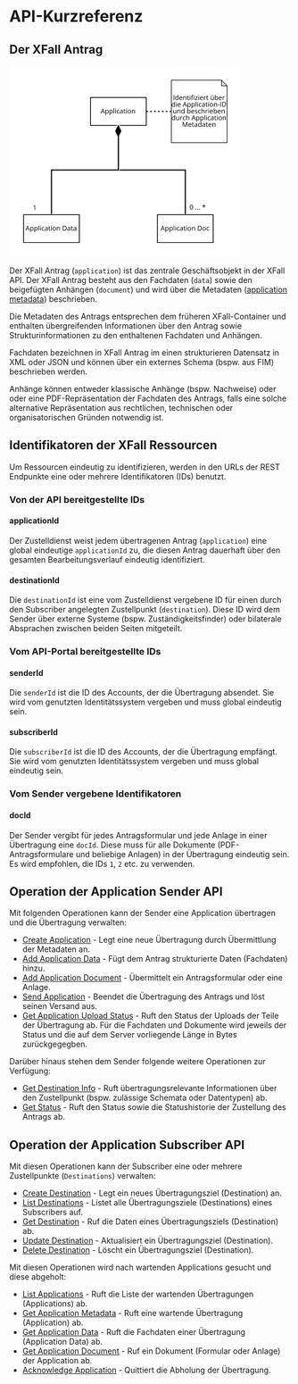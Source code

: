 # API-Kurzreferenz

## Der XFall Antrag

![application_structure](https://raw.githubusercontent.com/fiep-poc/assets/master/images/quick_reference/application_structure.png "Struktur des XFall Antrags")

Der XFall Antrag (`application`) ist das zentrale Geschäftsobjekt in der XFall API. Der XFall Antrag besteht aus den Fachdaten (`data`) sowie den beigefügten Anhängen (`document`) und wird über die Metadaten ([application metadata](../models/application/metadata.json)) beschrieben.

Die Metadaten des Antrags entsprechen dem früheren XFall-Container und enthalten übergreifenden Informationen über den Antrag sowie Strukturinformationen zu den enthaltenen Fachdaten und Anhängen.

Fachdaten bezeichnen in XFall Antrag im einen strukturieren Datensatz in XML oder JSON und können über ein externes Schema (bspw. aus FIM) beschrieben werden. 

Anhänge können entweder klassische Anhänge (bspw. Nachweise) oder oder eine PDF-Repräsentation der Fachdaten des Antrags, falls eine solche alternative Repräsentation aus rechtlichen, technischen oder organisatorischen Gründen notwendig ist.

## Identifikatoren der XFall Ressourcen

Um Ressourcen eindeutig zu identifizieren, werden in den URLs der REST Endpunkte eine oder mehrere Identifikatoren (IDs) benutzt. 

### Von der API bereitgestellte IDs
#### applicationId
Der Zustelldienst weist jedem übertragenen Antrag (`application`) eine global eindeutige `applicationId` zu, die diesen Antrag dauerhaft über den gesamten Bearbeitungsverlauf eindeutig identifiziert.

#### destinationId
Die `destinationId` ist eine vom Zustelldienst vergebene ID für einen durch den Subscriber angelegten Zustellpunkt (`destination`). Diese ID wird dem Sender über externe Systeme (bspw. Zuständigkeitsfinder) oder bilaterale Absprachen zwischen beiden Seiten mitgeteilt.

### Vom API-Portal bereitgestellte IDs
#### senderId
Die `senderId` ist die ID des Accounts, der die Übertragung absendet. Sie wird vom genutzten Identitätssystem vergeben und muss global eindeutig sein.

#### subscriberId
Die `subscriberId` ist die ID des Accounts, der die Übertragung empfängt. Sie wird vom genutzten Identitätssystem vergeben und muss global eindeutig sein.

### Vom Sender vergebene Identifikatoren
#### docId
Der Sender vergibt für jedes Antragsformular und jede Anlage in einer Übertragung eine `docId`. Diese muss für alle Dokumente (PDF-Antragsformulare und beliebige Anlagen) in der Übertragung eindeutig sein. Es wird empfohlen, die IDs `1`, `2` etc. zu verwenden.

## Operation der Application Sender API

Mit folgenden Operationen kann der Sender eine Application übertragen und die Übertragung verwalten:

- [Create Application](../reference/sender.json/paths/~1{senderId}~1{destinationId}/post) - Legt eine neue Übertragung durch Übermittlung der Metadaten an.
- [Add Application Data](../reference/sender.json/paths/~1{senderId}~1{destinationId}~1{applicationId}~1data/put) - Fügt dem Antrag strukturierte Daten (Fachdaten) hinzu.
- [Add Application Document](../reference/sender.json/paths/~1{senderId}~1{destinationId}~1{applicationId}~1docs~1{docId}/put) - Übermittelt ein Antragsformular oder eine Anlage.
- [Send Application](../reference/sender.json/paths/~1{senderId}~1{destinationId}~1{applicationId}/post) - Beendet die Übertragung des Antrags und löst seinen Versand aus.
- [Get Application Upload Status](../reference/sender.json/paths/~1{senderId}~1{destinationId}~1{applicationId}~1upload-status/get) - Ruft den Status der Uploads der Teile der Übertragung ab. Für die Fachdaten und Dokumente wird jeweils der Status und die auf dem Server vorliegende Länge in Bytes zurückgegegben.

Darüber hinaus stehen dem Sender folgende weitere Operationen zur Verfügung:

- [Get Destination Info](../reference/sender.json/paths/~1{senderId}~1{destinationId}/get) - Ruft übertragungsrelevante Informationen über den Zustellpunkt (bspw. zulässige Schemata oder Datentypen) ab.
- [Get Status](../reference/sender.json/paths/~1{senderId}~1{applicationId}~1status/get) - Ruft den Status sowie die Statushistorie der Zustellung des Antrags ab.

## Operation der Application Subscriber API

Mit diesen Operationen kann der Subscriber eine oder mehrere Zustellpunkte (`Destinations`) verwalten:
- [Create Destination](../reference/subscriber.json/paths/~1{subscriberId}~1destinations/post) - Legt ein neues Übertragungsziel (Destination) an.
- [List Destinations](../reference/subscriber.json/paths/~1{subscriberId}~1destinations/get) - Listet alle Übertragungsziele (Destinations) eines Subscribers auf.
- [Get Destination](../reference/subscriber.json/paths/~1{subscriberId}~1destinations~1{destinationId}/get) - Ruf die Daten eines Übertragungsziels (Destination) ab.
- [Update Destination](../reference/subscriber.json/paths/~1{subscriberId}~1destinations~1{destinationId}/put) - Aktualisiert ein Übertragungsziel (Destination).
- [Delete Destination](../reference/subscriber.json/paths/~1{subscriberId}~1destinations~1{destinationId}/delete) - Löscht ein Übertragungsziel (Destination).

Mit diesen Operationen wird nach wartenden Applications gesucht und diese abgeholt:
- [List Applications](../reference/subscriber.json/paths/~1{subscriberId}~1destinations~1{destinationId}~1applications/get) - Ruft die Liste der wartenden Übertragungen (Applications) ab.
- [Get Application Metadata](../reference/subscriber.json/paths/~1{subscriberId}~1destinations~1{destinationId}~1applications~1{applicationId}/get) - Ruft eine wartende Übertragung (Application) ab.
- [Get Application Data](../reference/subscriber.json/paths/~1{subscriberId}~1destinations~1{destinationId}~1applications~1{applicationId}~1data/get) - Ruft die Fachdaten einer Übertragung (Application Data) ab.
- [Get Application Document](../reference/subscriber.json/paths/~1{subscriberId}~1destinations~1{destinationId}~1applications~1{applicationId}~1docs~1{docId}/get) - Ruf ein Dokument (Formular oder Anlage) der Application ab.
- [Acknowledge Application](../reference/subscriber.json/paths/~1{subscriberId}~1destinations~1{destinationId}~1applications~1{applicationId}/post) - Quittiert die Abholung der Übertragung.
